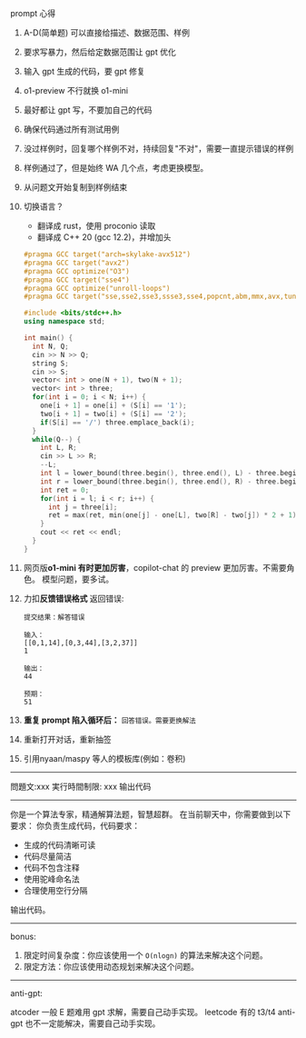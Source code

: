 prompt 心得

1. A-D(简单题) 可以直接给描述、数据范围、样例
2. 要求写暴力，然后给定数据范围让 gpt 优化
3. 输入 gpt 生成的代码，要 gpt 修复
4. o1-preview 不行就换 o1-mini
5. 最好都让 gpt 写，不要加自己的代码
6. 确保代码通过所有测试用例
7. 没过样例时，回复哪个样例不对，持续回复"不对"，需要一直提示错误的样例
8. 样例通过了，但是始终 WA 几个点，考虑更换模型。
9. 从问题文开始复制到样例结束
10. 切换语言？

    - 翻译成 rust，使用 proconio 读取
    - 翻译成 C++ 20 (gcc 12.2)，并增加头

    ```CPP
    #pragma GCC target("arch=skylake-avx512")
    #pragma GCC target("avx2")
    #pragma GCC optimize("O3")
    #pragma GCC target("sse4")
    #pragma GCC optimize("unroll-loops")
    #pragma GCC target("sse,sse2,sse3,ssse3,sse4,popcnt,abm,mmx,avx,tune=native")

    #include <bits/stdc++.h>
    using namespace std;

    int main() {
      int N, Q;
      cin >> N >> Q;
      string S;
      cin >> S;
      vector< int > one(N + 1), two(N + 1);
      vector< int > three;
      for(int i = 0; i < N; i++) {
        one[i + 1] = one[i] + (S[i] == '1');
        two[i + 1] = two[i] + (S[i] == '2');
        if(S[i] == '/') three.emplace_back(i);
      }
      while(Q--) {
        int L, R;
        cin >> L >> R;
        --L;
        int l = lower_bound(three.begin(), three.end(), L) - three.begin();
        int r = lower_bound(three.begin(), three.end(), R) - three.begin();
        int ret = 0;
        for(int i = l; i < r; i++) {
          int j = three[i];
          ret = max(ret, min(one[j] - one[L], two[R] - two[j]) * 2 + 1);
        }
        cout << ret << endl;
      }
    }
    ```

11. 网页版**o1-mini 有时更加厉害**，copilot-chat 的 preview 更加厉害。不需要角色。
    模型问题，要多试。
12. 力扣**反馈错误格式**
    返回错误:

    ```
    提交结果：解答错误

    输入：
    [[0,1,14],[0,3,44],[3,2,37]]
    1

    输出：
    44

    预期：
    51
    ```

13. **重复 prompt 陷入循环后：**
    `回答错误。需要更换解法`

14. 重新打开对话，重新抽签
15. 引用nyaan/maspy 等人的模板库(例如：卷积)

---

問題文:xxx
実行時間制限: xxx
输出代码

---

你是一个算法专家，精通解算法题，智慧超群。
在当前聊天中，你需要做到以下要求：
你负责生成代码，代码要求：

- 生成的代码清晰可读
- 代码尽量简洁
- 代码不包含注释
- 使用驼峰命名法
- 合理使用空行分隔

输出代码。

---

bonus:

1. 限定时间复杂度：你应该使用一个 `O(nlogn)` 的算法来解决这个问题。
2. 限定方法：你应该使用动态规划来解决这个问题。

---

anti-gpt:

atcoder 一般 E 题难用 gpt 求解，需要自己动手实现。
leetcode 有的 t3/t4 anti-gpt 也不一定能解决，需要自己动手实现。
